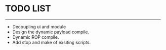 # TODO LIST
---
+ Decoupling ui and module
+ Design the dynamic payload compile.
+ Dynamic ROP compile.
+ Add stop and make of exsiting scripts.
